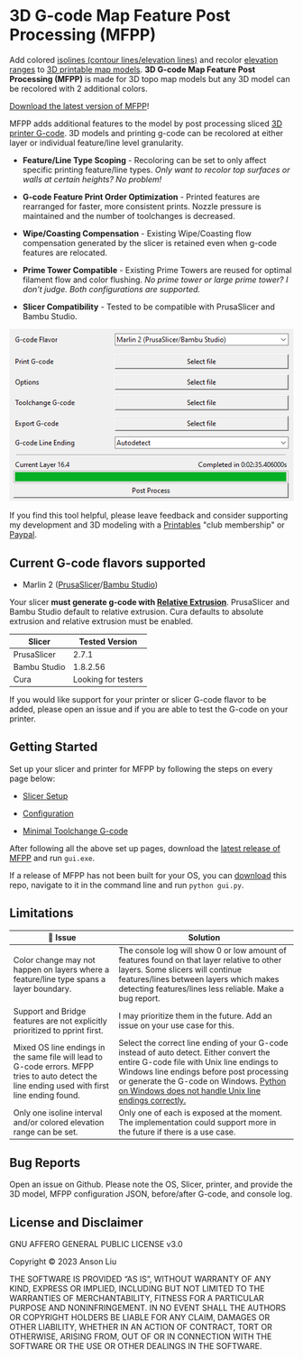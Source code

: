 # 3D G-code Map Feature Post Processing (MFPP)

Add colored [isolines (contour lines/elevation lines)](https://en.wikipedia.org/wiki/Contour_line) and recolor [elevation ranges](https://desktop.arcgis.com/en/arcmap/latest/map/styles-and-symbols/working-with-color-ramps.htm) to [3D printable map models](https://ansonliu.com/maps/). **3D G-code Map Feature Post Processing (MFPP)** is made for 3D topo map models but any 3D model can be recolored with 2 additional colors. 

[Download the latest version of MFPP](https://github.com/ansonl/topo-map-post-processing/releases)!

MFPP adds additional features to the model by post processing sliced [3D printer G-code](https://marlinfw.org/meta/gcode/). 3D models and printing g-code can be recolored at either layer or individual feature/line level granularity.

- **Feature/Line Type Scoping** - Recoloring can be set to only affect specific printing feature/line types. *Only want to recolor top surfaces or walls at certain heights? No problem!*

- **G-code Feature Print Order Optimization** - Printed features are rearranged for faster, more consistent prints. Nozzle pressure is maintained and the number of toolchanges is decreased.

- **Wipe/Coasting Compensation** - Existing Wipe/Coasting flow compensation generated by the slicer is retained even when g-code features are relocated.

- **Prime Tower Compatible** - Existing Prime Towers are reused for optimal filament flow and color flushing. *No prime tower or large prime tower? I don't judge. Both configurations are supported.*

- **Slicer Compatibility** - Tested to be compatible with PrusaSlicer and Bambu Studio.

![map feature gcode post processing screenshot](/assets/gui_screenshot.png)

If you find this tool helpful, please leave feedback and consider supporting my development and 3D modeling with a [Printables](https://www.printables.com/@ansonl) "club membership" or [Paypal](https://paypal.me/0x80).

## Current G-code flavors supported

- Marlin 2 ([PrusaSlicer](https://github.com/prusa3d/PrusaSlicer)/[Bambu Studio](https://github.com/bambulab/BambuStudio))

Your slicer **must generate g-code with [Relative Extrusion](https://www.ideamaker.io/dictionaryDetail.html?name=Relative%20Extrusion&category_name=Printer%20Settings)**. PrusaSlicer and Bambu Studio default to relative extrusion. Cura defaults to absolute extrusion and relative extrusion must be enabled.

| Slicer | Tested Version |
| --- | --- |
| PrusaSlicer | 2.7.1 |
| Bambu Studio | 1.8.2.56 |
| Cura | Looking for testers |

If you would like support for your printer or slicer G-code flavor to be added, please open an issue and if you are able to test the G-code on your printer.

## Getting Started

Set up your slicer and printer for MFPP by following the steps on every page below:

- [Slicer Setup](slicer-setup.md)

- [Configuration](configuration-setup.md)

- [Minimal Toolchange G-code](minimal-toolchange-gcode.md)

After following all the above set up pages, download the [latest release of MFPP](https://github.com/ansonl/topo-map-post-processing/releases) and run `gui.exe`.

If a release of MFPP has not been built for your OS, you can [download](https://github.com/ansonl/topo-map-post-processing/archive/refs/heads/master.zip) this repo, navigate to it in the command line and run `python gui.py`.

## Limitations

| 🚧 Issue | Solution |
| --- | --- |
| Color change may not happen on layers where a feature/line type spans a layer boundary. | The console log will show 0 or low amount of features found on that layer relative to other layers. Some slicers will continue features/lines between layers which makes detecting features/lines less reliable. Make a bug report. |
| Support and Bridge features are not explicitly prioritized to pprint first.  | I may prioritize them in the future. Add an issue on your use case for this. |
| Mixed OS line endings in the same file will lead to G-code errors. MFPP tries to auto detect the line ending used with first line ending found. | Select the correct line ending of your G-code instead of auto detect. Either convert the entire G-code file with Unix line endings to Windows line endings before post processing or generate the G-code on Windows. [Python on Windows does not handle Unix line endings correctly.](https://stackoverflow.com/questions/15934950/python-file-tell-giving-strange-numbers) |
| Only one isoline interval and/or colored elevation range can be set. | Only one of each is exposed at the moment. The implementation could support more in the future if there is a use case. |

## Bug Reports

Open an issue on Github. Please note the OS, Slicer, printer, and provide the 3D model, MFPP configuration JSON, before/after G-code, and console log.

## License and Disclaimer

GNU AFFERO GENERAL PUBLIC LICENSE v3.0

Copyright © 2023 Anson Liu

THE SOFTWARE IS PROVIDED “AS IS”, WITHOUT WARRANTY OF ANY KIND, EXPRESS OR IMPLIED, INCLUDING BUT NOT LIMITED TO THE WARRANTIES OF MERCHANTABILITY, FITNESS FOR A PARTICULAR PURPOSE AND NONINFRINGEMENT. IN NO EVENT SHALL THE AUTHORS OR COPYRIGHT HOLDERS BE LIABLE FOR ANY CLAIM, DAMAGES OR OTHER LIABILITY, WHETHER IN AN ACTION OF CONTRACT, TORT OR OTHERWISE, ARISING FROM, OUT OF OR IN CONNECTION WITH THE SOFTWARE OR THE USE OR OTHER DEALINGS IN THE SOFTWARE.
